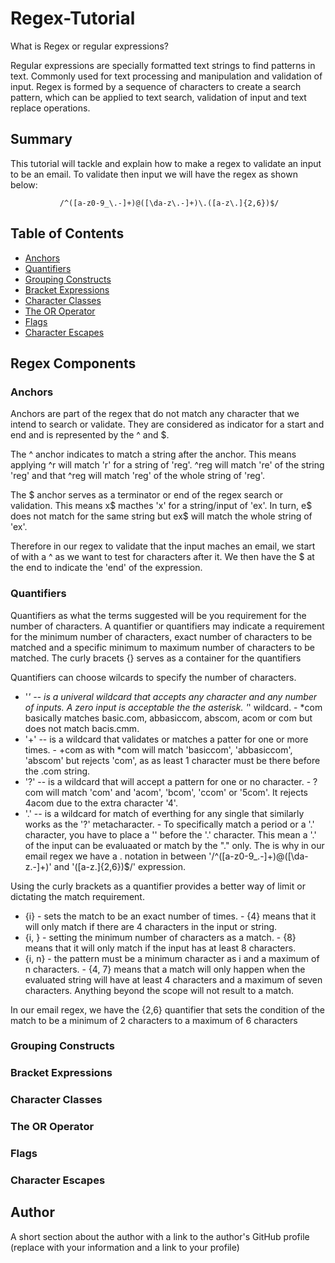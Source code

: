 # Regex-Tutorial

What is Regex or regular expressions?

Regular expressions are specially formatted text strings to find patterns in text. Commonly used for text processing and manipulation and validation of input. Regex is formed by a sequence of characters to create a search pattern, which can be applied to text search, validation of input and text replace operations.

## Summary

This tutorial will tackle and explain how to make a regex to validate an input to be an email.
To validate then input we will have the regex as shown below:       

               /^([a-z0-9_\.-]+)@([\da-z\.-]+)\.([a-z\.]{2,6})$/

## Table of Contents

- [Anchors](#anchors)
- [Quantifiers](#quantifiers)
- [Grouping Constructs](#grouping-constructs)
- [Bracket Expressions](#bracket-expressions)
- [Character Classes](#character-classes)
- [The OR Operator](#the-or-operator)
- [Flags](#flags)
- [Character Escapes](#character-escapes)

## Regex Components

### Anchors
Anchors are part of the regex that do not match any character that we intend to search or validate.  They are considered as indicator for a start and end and is represented by the ^ and $.

The ^ anchor indicates to match a string after the anchor.  This means applying ^r will match 'r' for a string of 'reg'.  ^reg will match 're' of the string 'reg' and that ^reg will match 'reg' of the whole string of 'reg'.

The $ anchor serves as a terminator or end of the regex search or validation.  This means x$ macthes 'x' for a string/input of 'ex'. In turn, e$ does not match for the same string but ex$ will match the whole string of 'ex'.

Therefore in our regex to validate that the input maches an email, we start of with a ^ as we want to test for characters after it.  We then have the $ at the end to indicate the 'end' of the expression.  

### Quantifiers

Quantifiers as what the terms suggested will be you requirement for the number of characters.  A quantifier or quantifiers may indicate a requirement for the minimum number of characters, exact number of characters to be matched and a specific minimum to maximum number of characters to be matched. The curly bracets {} serves as a container for the quantifiers

Quantifiers can choose wilcards to specify the number of characters.

-   '*' -- is a univeral wildcard that accepts any character and any number of inputs. A zero input is acceptable the the asterisk. '*' wildcard.
        -   *com basically matches basic.com, abbasiccom, abscom, acom or com but does not match bacis.cmm.
-   '+'  -- is a wildcard that validates or matches a patter for one or more times.
        -   +com as with *com will match 'basiccom', 'abbasiccom', 'abscom' but rejects 'com', as as least 1 character must be there before the .com string.
-   '?' -- is a wildcard that will accept a pattern for one or no character.
        -   ?com will match 'com' and 'acom', 'bcom', 'ccom' or '5com'.  It rejects 4acom due to the extra character '4'.
-   '.' -- is a wildcard for match of everthing for any single that similarly works as the '?' metacharacter.
        -   To specifically match a period or a '.' character, you have to place a '\' before the '.' character.  This mean a '.' of the input can be evaluaated or match by the "\." only.  The is why in our email regex we have a \. notation in between '/^([a-z0-9_\.-]+)@([\da-z\.-]+)' and '([a-z\.]{2,6})$/' expression.

Using the curly brackets as a quantifier provides a better way of limit or dictating the match requirement.

-   {i} - sets the match to be an exact number of times.
        -   {4} means that it will only match if there are 4 characters in the input or string.
-   {i, }   - setting the minimum number of characters as a match.
        -   {8} means that it will only match if the input has at least 8 characters.
-   {i, n}  - the pattern must be a minimum character as i and a maximum of n characters.
        -   {4, 7} means that a match will only happen when the evaluated string will have at least 4 characters and a maximum of seven characters.  Anything beyond the scope will not result to a match.
    
In our email regex, we have the {2,6} quantifier that sets the condition of the match to be a minimum of 2 characters to a maximum of 6 characters 

### Grouping Constructs

### Bracket Expressions

### Character Classes

### The OR Operator

### Flags

### Character Escapes

## Author

A short section about the author with a link to the author's GitHub profile (replace with your information and a link to your profile)
